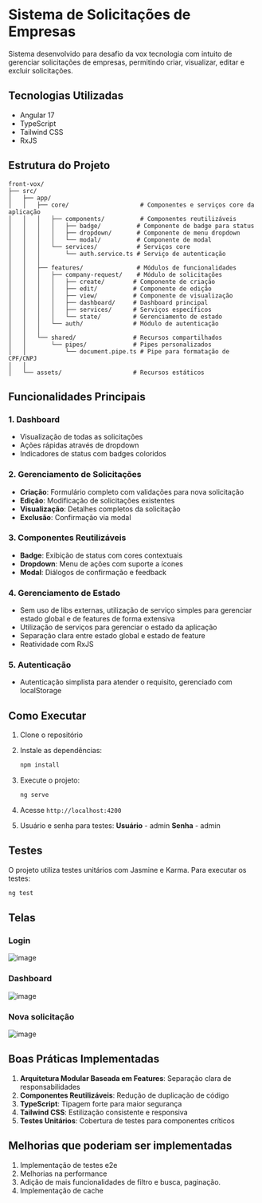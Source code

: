 # Sistema de Solicitações de Empresas

Sistema desenvolvido para desafio da vox tecnologia com intuito de gerenciar solicitações de empresas, permitindo criar, visualizar, editar e excluir solicitações.

## Tecnologias Utilizadas

- Angular 17
- TypeScript
- Tailwind CSS
- RxJS

## Estrutura do Projeto

```
front-vox/
├── src/
│   ├── app/
│   │   ├── core/                    # Componentes e serviços core da aplicação
│   │   │   ├── components/          # Componentes reutilizáveis
│   │   │   │   ├── badge/          # Componente de badge para status
│   │   │   │   ├── dropdown/       # Componente de menu dropdown
│   │   │   │   └── modal/          # Componente de modal
│   │   │   └── services/           # Serviços core
│   │   │       └── auth.service.ts # Serviço de autenticação
│   │   │
│   │   ├── features/               # Módulos de funcionalidades
│   │   │   ├── company-request/    # Módulo de solicitações
│   │   │   │   ├── create/        # Componente de criação
│   │   │   │   ├── edit/          # Componente de edição
│   │   │   │   ├── view/          # Componente de visualização
│   │   │   │   ├── dashboard/     # Dashboard principal
│   │   │   │   ├── services/      # Serviços específicos
│   │   │   │   └── state/         # Gerenciamento de estado
│   │   │   └── auth/              # Módulo de autenticação
│   │   │
│   │   └── shared/                # Recursos compartilhados
│   │       └── pipes/             # Pipes personalizados
│   │           └── document.pipe.ts # Pipe para formatação de CPF/CNPJ
│   │
│   └── assets/                    # Recursos estáticos
```

## Funcionalidades Principais

### 1. Dashboard
- Visualização de todas as solicitações
- Ações rápidas através de dropdown
- Indicadores de status com badges coloridos

### 2. Gerenciamento de Solicitações
- **Criação**: Formulário completo com validações para nova solicitação
- **Edição**: Modificação de solicitações existentes
- **Visualização**: Detalhes completos da solicitação
- **Exclusão**: Confirmação via modal

### 3. Componentes Reutilizáveis
- **Badge**: Exibição de status com cores contextuais
- **Dropdown**: Menu de ações com suporte a ícones
- **Modal**: Diálogos de confirmação e feedback

### 4. Gerenciamento de Estado
- Sem uso de libs externas, utilização de serviço simples para gerenciar estado global e de features de forma extensiva
- Utilização de serviços para gerenciar o estado da aplicação
- Separação clara entre estado global e estado de feature
- Reatividade com RxJS

### 5. Autenticação
- Autenticação simplista para atender o requisito, gerenciado com localStorage

## Como Executar

1. Clone o repositório
2. Instale as dependências:
   ```bash
   npm install
   ```
3. Execute o projeto:
   ```bash
   ng serve
   ```
4. Acesse `http://localhost:4200`

5. Usuário e senha para testes:
**Usuário** - admin
**Senha**   - admin

## Testes

O projeto utiliza testes unitários com Jasmine e Karma. Para executar os testes:

```bash
ng test
```
## Telas

### Login
![image](https://github.com/user-attachments/assets/d08c93f5-30f1-4476-b813-913a8ab75e75)

### Dashboard 
![image](https://github.com/user-attachments/assets/bcc244d3-ad05-4f37-87b7-9922f5b83fe9)

### Nova solicitação
![image](https://github.com/user-attachments/assets/e7c59f20-2fe5-478e-a431-fd976e8c2717)


## Boas Práticas Implementadas

1. **Arquitetura Modular Baseada em Features**: Separação clara de responsabilidades
2. **Componentes Reutilizáveis**: Redução de duplicação de código
3. **TypeScript**: Tipagem forte para maior segurança
4. **Tailwind CSS**: Estilização consistente e responsiva
5. **Testes Unitários**: Cobertura de testes para componentes críticos

## Melhorias que poderiam ser implementadas

1. Implementação de testes e2e
2. Melhorias na performance
3. Adição de mais funcionalidades de filtro e busca, paginação.
4. Implementação de cache
